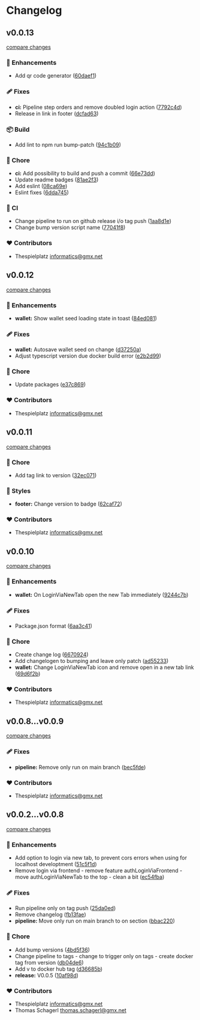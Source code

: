 # Changelog


## v0.0.13

[compare changes](https://github.com/thespielplatz/foos-tsp-tools/compare/v0.0.12...v0.0.13)

### 🚀 Enhancements

- Add qr code generator ([60daef1](https://github.com/thespielplatz/foos-tsp-tools/commit/60daef1))

### 🩹 Fixes

- **ci:** Pipeline step orders and remove doubled login action ([7792c4d](https://github.com/thespielplatz/foos-tsp-tools/commit/7792c4d))
- Release in link in footer ([dcfad63](https://github.com/thespielplatz/foos-tsp-tools/commit/dcfad63))

### 📦 Build

- Add lint to npm run bump-patch ([94c1b09](https://github.com/thespielplatz/foos-tsp-tools/commit/94c1b09))

### 🏡 Chore

- **ci:** Add possibility to build and push a commit ([66e73dd](https://github.com/thespielplatz/foos-tsp-tools/commit/66e73dd))
- Update readme badges ([81ae2f3](https://github.com/thespielplatz/foos-tsp-tools/commit/81ae2f3))
- Add eslint ([08ca69e](https://github.com/thespielplatz/foos-tsp-tools/commit/08ca69e))
- Eslint fixes ([6dda745](https://github.com/thespielplatz/foos-tsp-tools/commit/6dda745))

### 🤖 CI

- Change pipeline to run on github release i/o tag push ([1aa8d1e](https://github.com/thespielplatz/foos-tsp-tools/commit/1aa8d1e))
- Change bump version script name ([77041f8](https://github.com/thespielplatz/foos-tsp-tools/commit/77041f8))

### ❤️ Contributors

- Thespielplatz <informatics@gmx.net>

## v0.0.12

[compare changes](https://github.com/thespielplatz/foos-tsp-tools/compare/v0.0.11...v0.0.12)

### 🚀 Enhancements

- **wallet:** Show wallet seed loading state in toast ([84ed081](https://github.com/thespielplatz/foos-tsp-tools/commit/84ed081))

### 🩹 Fixes

- **wallet:** Autosave wallet seed on change ([d37250a](https://github.com/thespielplatz/foos-tsp-tools/commit/d37250a))
- Adjust typescript version due docker build error ([e2b2d99](https://github.com/thespielplatz/foos-tsp-tools/commit/e2b2d99))

### 🏡 Chore

- Update packages ([e37c869](https://github.com/thespielplatz/foos-tsp-tools/commit/e37c869))

### ❤️ Contributors

- Thespielplatz <informatics@gmx.net>

## v0.0.11

[compare changes](https://github.com/thespielplatz/foos-tsp-tools/compare/v0.0.10...v0.0.11)

### 🏡 Chore

- Add tag link to version ([32ec071](https://github.com/thespielplatz/foos-tsp-tools/commit/32ec071))

### 🎨 Styles

- **footer:** Change version to badge ([62caf72](https://github.com/thespielplatz/foos-tsp-tools/commit/62caf72))

### ❤️ Contributors

- Thespielplatz <informatics@gmx.net>

## v0.0.10

[compare changes](https://github.com/thespielplatz/foos-tsp-tools/compare/v0.0.9...v0.0.10)

### 🚀 Enhancements

- **wallet:** On LoginViaNewTab open the new Tab immediately ([9244c7b](https://github.com/thespielplatz/foos-tsp-tools/commit/9244c7b))

### 🩹 Fixes

- Package.json format ([6aa3c41](https://github.com/thespielplatz/foos-tsp-tools/commit/6aa3c41))

### 🏡 Chore

- Create change log ([6670924](https://github.com/thespielplatz/foos-tsp-tools/commit/6670924))
- Add changelogen to bumping and leave only patch ([ad55233](https://github.com/thespielplatz/foos-tsp-tools/commit/ad55233))
- **wallet:** Change LoginViaNewTab icon and remove open in a new tab link ([69d6f2b](https://github.com/thespielplatz/foos-tsp-tools/commit/69d6f2b))

### ❤️ Contributors

- Thespielplatz <informatics@gmx.net>

## v0.0.8...v0.0.9

[compare changes](https://github.com/thespielplatz/foos-tsp-tools/compare/v0.0.8...v0.0.9)

### 🩹 Fixes

- **pipeline:** Remove only run on main branch ([bec5fde](https://github.com/thespielplatz/foos-tsp-tools/commit/bec5fde))

### ❤️ Contributors

- Thespielplatz <informatics@gmx.net>

## v0.0.2...v0.0.8

[compare changes](https://github.com/thespielplatz/foos-tsp-tools/compare/v0.0.2...v0.0.8)

### 🚀 Enhancements

- Add option to login via new tab, to prevent cors errors when using for localhost developtment ([51c5f1d](https://github.com/thespielplatz/foos-tsp-tools/commit/51c5f1d))
- Remove login via frontend - remove feature authLoginViaFrontend - move authLoginViaNewTab to the top - clean a bit ([ec54fba](https://github.com/thespielplatz/foos-tsp-tools/commit/ec54fba))

### 🩹 Fixes

- Run pipeline only on tag push ([25da0ed](https://github.com/thespielplatz/foos-tsp-tools/commit/25da0ed))
- Remove changelog ([fb13fae](https://github.com/thespielplatz/foos-tsp-tools/commit/fb13fae))
- **pipeline:** Move only run on main branch to on section ([bbac220](https://github.com/thespielplatz/foos-tsp-tools/commit/bbac220))

### 🏡 Chore

- Add bump versions ([4bd5f36](https://github.com/thespielplatz/foos-tsp-tools/commit/4bd5f36))
- Change pipeline to tags - change to trigger only on tags - create docker tag from version ([db04de6](https://github.com/thespielplatz/foos-tsp-tools/commit/db04de6))
- Add v to docker hub tag ([d36685b](https://github.com/thespielplatz/foos-tsp-tools/commit/d36685b))
- **release:** V0.0.5 ([10af98d](https://github.com/thespielplatz/foos-tsp-tools/commit/10af98d))

### ❤️ Contributors

- Thespielplatz <informatics@gmx.net>
- Thomas Schagerl <thomas.schagerl@gmx.net>

